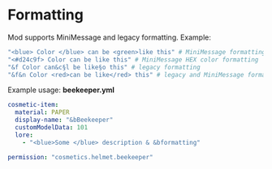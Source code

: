 # Formatting
Mod supports MiniMessage and legacy formatting.
Example:
```yaml
"<blue> Color </blue> can be <green>like this" # MiniMessage formatting
"<#d24c9f> Color can be like this" # MiniMessage HEX color formatting
"&f Color can&c§l be like§o this" # legacy formatting
"&f&n Color <red>can be like</red> this" # legacy and MiniMessage formatting
```
Example usage:
**beekeeper.yml**
```yaml
cosmetic-item:
  material: PAPER
  display-name: "&bBeekeeper"
  customModelData: 101
  lore:
    - "<blue>Some </blue> description & &bformatting"

permission: "cosmetics.helmet.beekeeper"
```
